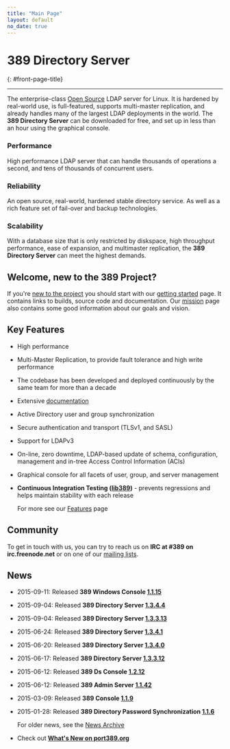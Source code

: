 ```yaml
---
title: "Main Page"
layout: default
no_date: true
---
```


# 389 Directory Server
{: #front-page-title}

---

The enterprise-class [Open Source](docs/389ds/FAQ/licensing.html) LDAP server for Linux. It is hardened by real-world use, is full-featured, supports multi-master replication, and already handles many of the largest LDAP deployments in the world.  The **389 Directory Server** can be downloaded for free, and set up in less than an hour using the graphical console.

<div id="front-page-columns" class="container-fluid">
  <div class="row">
    <div class="col-xs-12 col-md-4">
      <h3 class="front-page-column-title">
        Performance
      </h3>
      <p class="front-page-column-text">
        High performance LDAP server that can handle thousands of operations a
        second, and tens of thousands of concurrent users.
       </p>
    </div>
    <div class="col-xs-12 col-md-4">
      <h3 class="front-page-column-title">
        Reliability
      </h3>
      <p class="front-page-column-text">
        An open source, real-world, hardened stable directory service.  As well as a
        rich feature set of fail-over and backup technologies.
      </p>
    </div>
    <div class="col-xs-12 col-md-4">
      <h3 class="front-page-column-title">
        Scalability
      </h3>
      <p class="front-page-column-text">
        With a database size that is only restricted by diskspace, high throughput
        performance, ease of expansion, and multimaster replication, the <strong>
        389 Directory Server</strong> can meet the highest demands.
      </p>
    </div>
  </div>
</div>

## Welcome, new to the 389 Project?

If you're [new to the project](docs/389ds/users.html) you should start with
our [getting started](docs/389ds/FAQ/getting-started.html) page. It contains
links to builds, source code and documentation. Our
[mission](docs/389ds/FAQ/mission.html) page also contains some good
information about our goals and vision.

## Key Features

-   High performance
-   Multi-Master Replication, to provide fault tolerance and high write performance
-   The codebase has been developed and deployed continuously by the same team for more than a decade
-   Extensive [documentation](https://access.redhat.com/site/documentation/Red_Hat_Directory_Server/)
-   Active Directory user and group synchronization
-   Secure authentication and transport (TLSv1, and SASL)
-   Support for LDAPv3
-   On-line, zero downtime, LDAP-based update of schema, configuration, management and in-tree Access Control Information (ACIs)
-   Graphical console for all facets of user, group, and server management
-   **Continuous Integration Testing ([lib389](docs/389ds/FAQ/upstream-test-framework.html))** - prevents regressions and helps maintain stability with each release

    For more see our [Features](docs/389ds/FAQ/features.html) page

## Community

To get in touch with us, you can try to reach us on **IRC at \#389 on irc.freenode.net** or on one of our [mailing lists](docs/389ds/mailing-lists.html).

## News

<!-- Try to keep this list under 10 releases  -->

- 2015-09-11: Released **389 Windows Console [1.1.15](docs/389ds/releases/release-windows-console-1-1-15.html)**
- 2015-09-04: Released **389 Directory Server [1.3.4.4](docs/389ds/releases/release-1-3-4-4.html)**
- 2015-09-04: Released **389 Directory Server [1.3.3.13](docs/389ds/releases/release-1-3-3-13.html)**
- 2015-06-24: Released **389 Directory Server [1.3.4.1](docs/389ds/releases/release-1-3-4-1.html)**
- 2015-06-20: Released **389 Directory Server [1.3.4.0](docs/389ds/releases/release-1-3-4-0.html)**
- 2015-06-17: Released **389 Directory Server [1.3.3.12](docs/389ds/releases/release-1-3-3-12.html)**
- 2015-06-12: Released **389 Ds Console [1.2.12](docs/389ds/releases/release-ds-console-1-2-12.html)**
- 2015-06-12: Released **389 Admin Server [1.1.42](docs/389ds/releases/release-admin-1-1-42.html)**
- 2015-03-09: Released **389 Console [1.1.9](docs/389ds/releases/release-console-1-1-9.html)**
- 2015-01-28: Released **389 Directory Password Synchronization [1.1.6](docs/389ds/releases/release-passsync-1-1-6.html)**

    For older news, see the [News Archive](docs/389ds/releases/news-archive.html)

- Check out **[What's New on port389.org](whats_new.html)**

<br>
